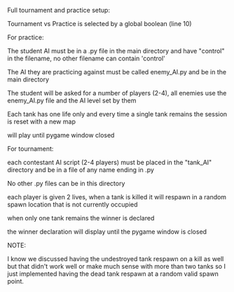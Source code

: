 Full tournament and practice setup:


Tournament vs Practice is selected by a global boolean (line 10)


For practice:

The student AI must be in a .py file in the main directory and have "control" in the filename, no other filename can contain 'control'

The AI they are practicing against must be called enemy_AI.py and be in the main directory

The student will be asked for a number of players (2-4), all enemies use the enemy_AI.py file and the AI level set by them

Each tank has one life only and every time a single tank remains the session is reset with a new map

will play until pygame window closed



For tournament:

each contestant AI script (2-4 players) must be placed in the "tank_AI" directory and be in a file of any name ending in .py

No other .py files can be in this directory

each player is given 2 lives, when a tank is killed it will respawn in a random spawn location that is not currently occupied

when only one tank remains the winner is declared

the winner declaration will display until the pygame window is closed



NOTE:

I know we discussed having the undestroyed tank respawn on a kill as well but that didn't work well or make much sense with more than two tanks so I just implemented having the dead tank respawn at a random valid spawn point.



